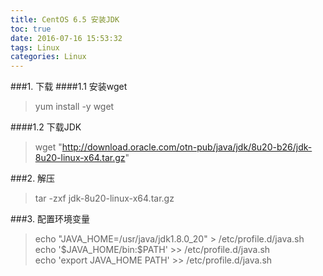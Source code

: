```yaml
---
title: CentOS 6.5 安装JDK
toc: true
date: 2016-07-16 15:53:32
tags: Linux
categories: Linux
---
```


###1. 下载
####1.1 安装wget
>yum install -y wget

####1.2 下载JDK

>wget "http://download.oracle.com/otn-pub/java/jdk/8u20-b26/jdk-8u20-linux-x64.tar.gz"

###2. 解压

>tar -zxf jdk-8u20-linux-x64.tar.gz

###3. 配置环境变量

>echo "JAVA_HOME=/usr/java/jdk1.8.0_20" > /etc/profile.d/java.sh  
echo '\$JAVA_HOME/bin:$PATH' >> /etc/profile.d/java.sh  
echo 'export JAVA_HOME PATH' >> /etc/profile.d/java.sh
